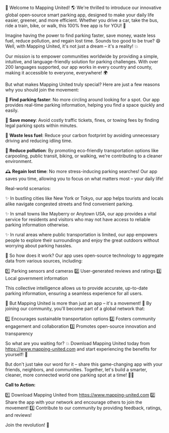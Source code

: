 🎉 Welcome to Mapping United! 🌎 We're thrilled to introduce our innovative global open-source smart parking app, designed to make your daily life easier, greener, and more efficient. Whether you drive a car, take the bus, ride a train, bike, or walk, this 100% free app is for YOU! 🚀

Imagine having the power to find parking faster, save money, waste less fuel, reduce pollution, and regain lost time. Sounds too good to be true? 😄 Well, with Mapping United, it's not just a dream – it's a reality! 💥

Our mission is to empower communities worldwide by providing a simple, intuitive, and language-friendly solution for parking challenges. With over 200 languages supported, our app works in every country and county, making it accessible to everyone, everywhere! 🌍

But what makes Mapping United truly special? Here are just a few reasons why you should join the movement:

🚗 **Find parking faster**: No more circling around looking for a spot. Our app provides real-time parking information, helping you find a space quickly and easily.

💸 **Save money**: Avoid costly traffic tickets, fines, or towing fees by finding legal parking spots within minutes.

🌟 **Waste less fuel**: Reduce your carbon footprint by avoiding unnecessary driving and reducing idling time.

🔋 **Reduce pollution**: By promoting eco-friendly transportation options like carpooling, public transit, biking, or walking, we're contributing to a cleaner environment.

🕰️ **Regain lost time**: No more stress-inducing parking searches! Our app saves you time, allowing you to focus on what matters most – your daily life!

Real-world scenarios:

✨ In bustling cities like New York or Tokyo, our app helps tourists and locals alike navigate congested streets and find convenient parking.

✨ In small towns like Mayberry or Anytown USA, our app provides a vital service for residents and visitors who may not have access to reliable parking information otherwise.

✨ In rural areas where public transportation is limited, our app empowers people to explore their surroundings and enjoy the great outdoors without worrying about parking hassles.

🌟 So how does it work? Our app uses open-source technology to aggregate data from various sources, including:

1️⃣ Parking sensors and cameras
2️⃣ User-generated reviews and ratings
3️⃣ Local government information

This collective intelligence allows us to provide accurate, up-to-date parking information, ensuring a seamless experience for all users.

🌈 But Mapping United is more than just an app – it's a movement! 🌊 By joining our community, you'll become part of a global network that:

1️⃣ Encourages sustainable transportation options
2️⃣ Fosters community engagement and collaboration
3️⃣ Promotes open-source innovation and transparency

So what are you waiting for? 💥 Download Mapping United today from https://www.mapping-united.com and start experiencing the benefits for yourself! 🎉

But don't just take our word for it – share this game-changing app with your friends, neighbors, and communities. Together, let's build a smarter, cleaner, more connected world one parking spot at a time! 🌈👫

**Call to Action:**

1️⃣ Download Mapping United from https://www.mapping-united.com
2️⃣ Share the app with your network and encourage others to join the movement!
3️⃣ Contribute to our community by providing feedback, ratings, and reviews!

Join the revolution! 🚀
